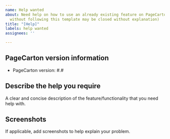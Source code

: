 ```yaml
---
name: Help wanted
about: Need help on how to use an already existing feature on PageCarton. (Issue opened
  without following this template may be closed without explanation)
title: "[Help]"
labels: help wanted
assignees: ''

---
```


<!--- NOTE: For a faster response time, it is strongly advised that you use our Slack channel for help request --->

## PageCarton version information
<!--- The PageCarton version information is required for help requests.  Issues without it may be closed without response --->
 - PageCarton version: #.#

## Describe the help you require
A clear and concise description of the feature/functionality that you need help with.

## Screenshots
If applicable, add screenshots to help explain your problem.
